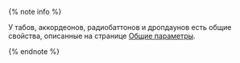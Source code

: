 {% note info %}

У табов, аккордеонов, радиобаттонов и дропдаунов есть общие свойства, описанные на странице [Общие параметры](../syntax/interactive-elements/common-params.md).

{% endnote %}
